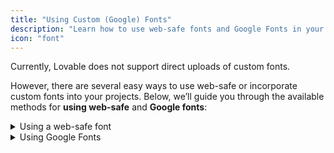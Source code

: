 ```yaml
---
title: "Using Custom (Google) Fonts"
description: "Learn how to use web-safe fonts and Google Fonts in your Lovable projects"
icon: "font"
---
```


Currently, Lovable does not support direct uploads of custom fonts. 

However, there are several easy ways to use web-safe or incorporate custom fonts into your projects. Below, we’ll guide you through the available methods for **using web-safe** and **Google fonts**:

  <details>
<summary>Using a web-safe font</summary>

### **What are web-safe fonts?**
Web-safe fonts are fonts that are commonly installed on most operating systems (Windows, macOS, Linux, etc.) and are visible on all devices.

      These fonts ensure that your text looks consistent across different browsers and platforms without needing to load any external resources. Some of the common web-safe fonts are:

      - Arial/Helvetica
      - Times New Roman
      - Georgia
      - Courier New
      - Verdana
      - Tahoma
      - Trebuchet MS
      - Lucida Sans Unicode

    If you want to use a web-safe font in your project, you can specify the font directly in your prompt. For example, if you want to use **Courier New** for a heading or title in the hero section, simply reference the font by name in your prompt.

    ```text
    Use Courier New as the heading font in the hero section for the main title.
    ```

    Web-safe fonts like Courier New ensure that your project will have consistent typography across all platforms without requiring external resources to load the font. However, they can limit your creativity. Lucikly, there are otions like the ability to use Google Fonts.
</details>
  <details>
<summary>Using Google Fonts</summary>
If you prefer to use custom fonts, Lovable works nicely with **Google Fonts**. This allows you to easily use a wide range of fonts in your project. You can either reference a Google font by name or by linking directly to the font resource.

    ### Using by name

    In your prompt, you can specify the name of a Google font, and Lovable will include it in your project. For example:

    ```text
    Use Playfair Display as the first subtitle title font in the hero section. 
    
    Make sure to use the useEffect React hook to apply the font properly.
    ```

    ### Using by link

    Alternatively, you can provide a direct link to the Google font, and Lovable will use that font in your project. You can get the link from [Google Fonts](https://fonts.google.com) by selecting the desired font and copying the link.

    Here’s how to prompt Lovable to use a Google font via a link:

    ```text
    Add this Google font link https://fonts.google.com/specimen/Dancing+Script 
    and use this font for the third subtitle.
    
    Make sure to load the font using the useEffect React hook.
    ```

    By following these methods, you can customize the typography of your Lovable project using either web-safe fonts or Google Fonts.

    ## Further learning and examples

    To see these font integration methods in action, you can explore one of our example projects: [Lovable using fonts example project](https://lovable.dev/projects/3a826f38-d9cb-4d60-b4da-30a9b00149c8).

    In this project, you’ll find real prompts demonstrating how we applied different font styles, including web-safe fonts like Courier New and custom fonts from Google Fonts.

    
    Additionally, for a more technical look at how fonts were integrated, check out this public repository: [GitHub: adding-fonts-example](https://github.com/viborc/adding-fonts-example). It includes the full implementation details, showcasing how various fonts were loaded and applied in the project.
</details>
